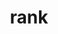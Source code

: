 ---
category: 4-letters
denotation: null
name: rank
reference_link: https://www.etymonline.com/word/rank
root_language: null
root_name: null
title: rank
type: free
word_sums:
- respelling: rank
  sum: 'Rank + '
---